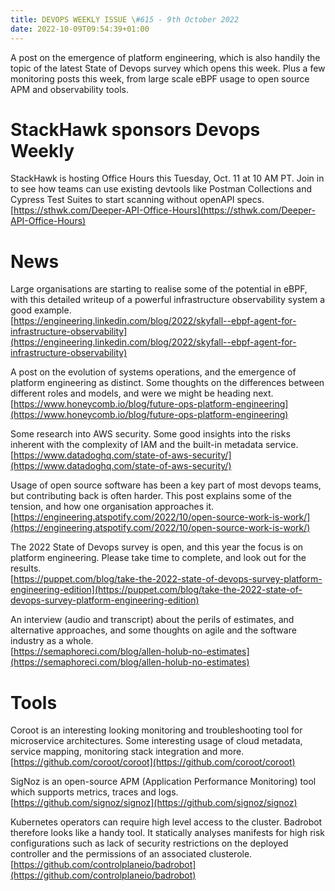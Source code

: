 ```yaml
---
title: DEVOPS WEEKLY ISSUE \#615 - 9th October 2022 
date: 2022-10-09T09:54:39+01:00
---
```


A post on the emergence of platform engineering, which is also handily the topic of the latest State of Devops survey which opens this week. Plus a few monitoring posts this week, from large scale eBPF usage to open source APM and observability tools.


StackHawk sponsors Devops Weekly
============================

StackHawk is hosting Office Hours this Tuesday, Oct. 11 at 10 AM PT. Join in to see how teams can use existing devtools like Postman Collections and Cypress Test Suites to start scanning without openAPI specs.
<br>[https://sthwk.com/Deeper-API-Office-Hours](https://sthwk.com/Deeper-API-Office-Hours)


News
====

Large organisations are starting to realise some of the potential in eBPF, with this detailed writeup of a powerful infrastructure observability system a good example.
<br>[https://engineering.linkedin.com/blog/2022/skyfall--ebpf-agent-for-infrastructure-observability](https://engineering.linkedin.com/blog/2022/skyfall--ebpf-agent-for-infrastructure-observability)


A post on the evolution of systems operations, and the emergence of platform engineering as distinct. Some thoughts on the differences between different roles and models, and were we might be heading next.
<br>[https://www.honeycomb.io/blog/future-ops-platform-engineering](https://www.honeycomb.io/blog/future-ops-platform-engineering)


Some research into AWS security. Some good insights into the risks inherent with the complexity of IAM and the built-in metadata service.
<br>[https://www.datadoghq.com/state-of-aws-security/](https://www.datadoghq.com/state-of-aws-security/)


Usage of open source software has been a key part of most devops teams, but contributing back is often harder. This post explains some of the tension, and how one organisation approaches it.
<br>[https://engineering.atspotify.com/2022/10/open-source-work-is-work/](https://engineering.atspotify.com/2022/10/open-source-work-is-work/)


The 2022 State of Devops survey is open, and this year the focus is on platform engineering. Please take time to complete, and look out for the results.
<br>[https://puppet.com/blog/take-the-2022-state-of-devops-survey-platform-engineering-edition](https://puppet.com/blog/take-the-2022-state-of-devops-survey-platform-engineering-edition)


An interview (audio and transcript) about the perils of estimates, and alternative approaches, and some thoughts on agile and the software industry as a whole.
<br>[https://semaphoreci.com/blog/allen-holub-no-estimates](https://semaphoreci.com/blog/allen-holub-no-estimates)


Tools
=====

Coroot is an interesting looking monitoring and troubleshooting tool for microservice architectures. Some interesting usage of cloud metadata, service mapping, monitoring stack integration and more.
<br>[https://github.com/coroot/coroot](https://github.com/coroot/coroot)


SigNoz is an open-source APM (Application Performance Monitoring) tool which supports metrics, traces and logs.
<br>[https://github.com/signoz/signoz](https://github.com/signoz/signoz)


Kubernetes operators can require high level access to the cluster. Badrobot therefore looks like a handy tool. It statically analyses manifests for high risk configurations such as lack of security restrictions on the deployed controller and the permissions of an associated clusterole.
<br>[https://github.com/controlplaneio/badrobot](https://github.com/controlplaneio/badrobot)



